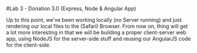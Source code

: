 #Lab 3 - Donation 3.0 (Express, Node & Angular App)

Up to this point, we've been working locally (no Server running) and just rendering our local files to the (Safari) Browser. From now on, thing will get a lot more interesting in that we will be building a proper client-server web app, using NodeJS for the server-side stuff and reusing our AngularJS code for the client-side.






